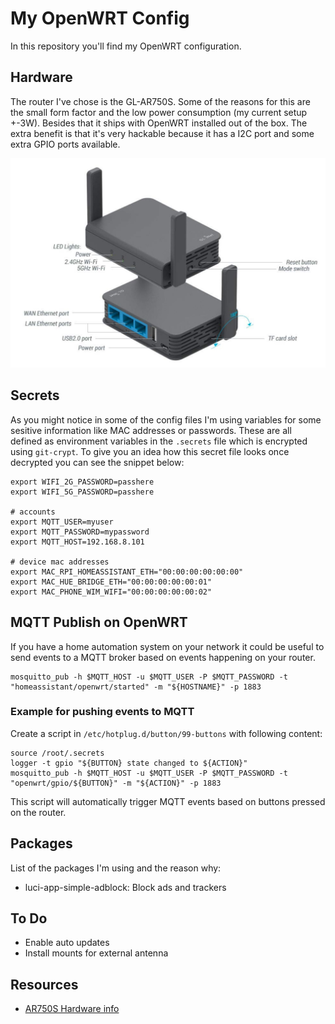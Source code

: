 # My OpenWRT Config
In this repository you'll find my OpenWRT configuration.

## Hardware
The router I've chose is the GL-AR750S. Some of the reasons for this are the small form factor and the low power consumption (my current setup +-3W). 
Besides that it ships with OpenWRT installed out of the box.
The extra benefit is that it's very hackable because it has a I2C port and some extra GPIO ports available.

![GL iNet 750s](hardware.jpg)

## Secrets
As you might notice in some of the config files I'm using variables for some sesitive information like MAC addresses or passwords. These are all defined as environment variables in the `.secrets` file which is encrypted using `git-crypt`. To give you an idea how this secret file looks once decrypted you can see the snippet below:

```
export WIFI_2G_PASSWORD=passhere
export WIFI_5G_PASSWORD=passhere

# accounts
export MQTT_USER=myuser
export MQTT_PASSWORD=mypassword
export MQTT_HOST=192.168.8.101

# device mac addresses
export MAC_RPI_HOMEASSISTANT_ETH="00:00:00:00:00:00"
export MAC_HUE_BRIDGE_ETH="00:00:00:00:00:01"
export MAC_PHONE_WIM_WIFI="00:00:00:00:00:02"
```

## MQTT Publish on OpenWRT
If you have a home automation system on your network it could be useful to send events to a MQTT broker based on events happening on your router.

```
mosquitto_pub -h $MQTT_HOST -u $MQTT_USER -P $MQTT_PASSWORD -t "homeassistant/openwrt/started" -m "${HOSTNAME}" -p 1883
```

### Example for pushing events to MQTT
Create a script in `/etc/hotplug.d/button/99-buttons` with following content:
```
source /root/.secrets
logger -t gpio "${BUTTON} state changed to ${ACTION}"
mosquitto_pub -h $MQTT_HOST -u $MQTT_USER -P $MQTT_PASSWORD -t "openwrt/gpio/${BUTTON}" -m "${ACTION}" -p 1883
```
This script will automatically trigger MQTT events based on buttons pressed on the router.

## Packages
List of the packages I'm using and the reason why:
* luci-app-simple-adblock: Block ads and trackers

## To Do
* Enable auto updates
* Install mounts for external antenna

## Resources
* [AR750S Hardware info](https://openwrt.org/toh/gl.inet/gl-ar750)
